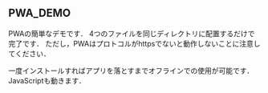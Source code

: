 ## PWA_DEMO
PWAの簡単なデモです．
4つのファイルを同じディレクトリに配置するだけで完了です．
ただし，PWAはプロトコルがhttpsでないと動作しないことに注意してください．

一度インストールすればアプリを落とすまでオフラインでの使用が可能です．
JavaScriptも動きます．
